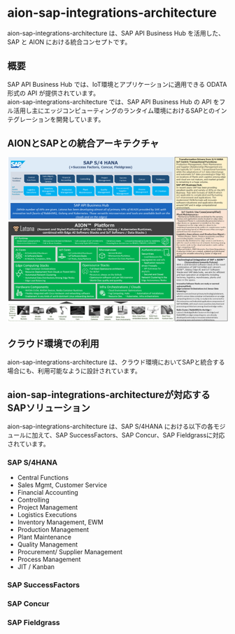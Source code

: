 # aion-sap-integrations-architecture
aion-sap-integrations-architecture は、SAP API Business Hub を活用した、SAP と AION における統合コンセプトです。

## 概要
SAP API Business Hub では、IoT環境とアプリケーションに適用できる ODATA 形式の API が提供されています。  
aion-sap-integrations-architecture では、SAP API Business Hub の API をフル活用し主にエッジコンピューティングのランタイム環境におけるSAPとのインテグレーションを開発しています。

## AIONとSAPとの統合アーキテクチャ

![マイクロサービスアーキテクチャ](documents/integ_arch.png)   

## クラウド環境での利用
aion-sap-integrations-architecture は、クラウド環境においてSAPと統合する場合にも、利用可能なように設計されています。

## aion-sap-integrations-architectureが対応するSAPソリューション
aion-sap-integrations-architecture は、SAP S/4HANA における以下の各モジュールに加えて、SAP SuccessFactors、SAP Concur、SAP Fieldgrassに対応されています。

### SAP S/4HANA  

* Central Functions
* Sales Mgmt, Customer Service
* Financial Accounting
* Controlling
* Project Management
* Logistics Executions
* Inventory Management, EWM
* Production Management
* Plant Maintenance
* Quality Management
* Procurement/ Supplier Management
* Process Management
* JIT / Kanban

### SAP SuccessFactors 
### SAP Concur  
### SAP Fieldgrass  


